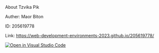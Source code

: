 About Tzvika Pik

Auther: Maor Biton

ID: 205619778

Link: https://web-development-environments-2023.github.io/205619778/




[![Open in Visual Studio Code](https://classroom.github.com/assets/open-in-vscode-c66648af7eb3fe8bc4f294546bfd86ef473780cde1dea487d3c4ff354943c9ae.svg)](https://classroom.github.com/online_ide?assignment_repo_id=10560608&assignment_repo_type=AssignmentRepo)

